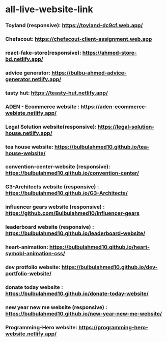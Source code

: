 # all-live-website-link
### Toyland (responsive): https://toyland-dc9cf.web.app/
### Chefscout: https://chefscout-client-assignment.web.app
### react-fake-store(responsive): https://ahmed-store-bd.netlify.app/
### advice generator: https://bulbu-ahmed-advice-generator.netlify.app/
### tasty hut: https://teasty-hut.netlify.app/
### ADEN - Ecommerce website : https://aden-ecommerce-webiste.netlify.app/
### Legal Solution website(responsive): https://legal-solution-house.netlify.app/
### tea house website: https://bulbulahmed10.github.io/tea-house-website/
### convention-center-website (responsive): https://bulbulahmed10.github.io/convention-center/
### G3-Architects website (responsive) : https://bulbulahmed10.github.io/G3-Architects/
### influencer gears website (responsive) : https://github.com/Bulbulahmed10/influencer-gears
### leaderboard website (responsive) : https://bulbulahmed10.github.io/leaderboard-website/
### heart-animation: https://bulbulahmed10.github.io/heart-symobl-animation-css/
### dev protfolio website: https://bulbulahmed10.github.io/dev-portfolio-website/
### donate today website  : https://bulbulahmed10.github.io/donate-today-website/
### new year new me website (responsive) : https://bulbulahmed10.github.io/new-year-new-me-website/
### Programming-Hero website:  https://programming-hero-website.netlify.app/
